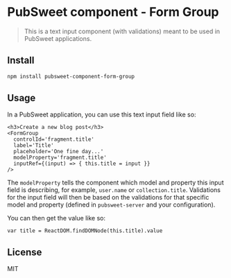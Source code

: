 # PubSweet component - Form Group

> This is a text input component (with validations) meant to be used in PubSweet applications.

## Install

```bash
npm install pubsweet-component-form-group
```

## Usage

In a PubSweet application, you can use this text input field like so:

```
<h3>Create a new blog post</h3>
<FormGroup
  controlId='fragment.title'
  label='Title'
  placeholder='One fine day...'
  modelProperty='fragment.title'
  inputRef={(input) => { this.title = input }}
/>
```

The `modelProperty` tells the component which model and property this input field is describing, for example, `user.name` or `collection.title`. Validations for the input field will then be based on the validations for that specific model and property (defined in `pubsweet-server` and your configuration).

You can then get the value like so:

```
var title = ReactDOM.findDOMNode(this.title).value
```

## License

MIT

